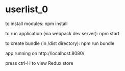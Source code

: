 # userlist_0

to install modules: npm install

to run application (via webpack dev server): npm start

to create bundle (in /dist directory): npm run bundle

app running on http://localhost:8080/

press ctrl-H to view Redux store
